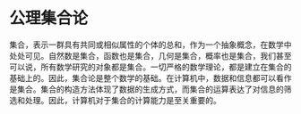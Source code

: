 # 公理集合论

集合，表示一群具有共同或相似属性的个体的总和，作为一个抽象概念，在数学中处处可见。自然数是集合，函数也是集合，几何是集合，概率也是集合，我们甚至可以说，所有数学研究的对象都是集合。一切严格的数学理论，都是建立在集合的基础上的。因此，集合论是整个数学的基础。在计算机中，数据和信息都可以看作是集合。集合的构造方法体现了数据的生成方式，而集合的运算表达了对信息的筛选和处理。因此，计算机对于集合的计算能力是至关重要的。